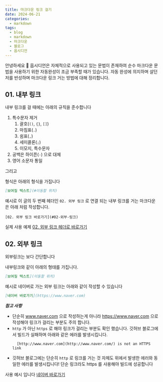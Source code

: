 ```yaml
---
title: 마크다운 링크 걸기
date: 2024-06-21
categories:
  - markdown
tags:
  - blog
  - markdown
  - 마크다운
  - 블로그
  - 옵시디언
---
```

안녕하세요 🐸
옵시디언은 자체적으로 사용되고 있는 문법이 존재하여 순수 마크다운 문법을 사용하기 위한 자동완성이 조금 부족할 때가 있습니다.
자동 완성에 의지하며 살던 저를 반성하며 마크다운 링크 거는 방법에 대해 정리합니다.

## 01. 내부 링크
내부 링크를 걸 때에는 아래의 규칙을 준수합니다
1. 특수문자 제거
	1. 괄호(`()`, `{}`, `[]`)
	2. 마침표(`.`)
	3. 쉼표(`,`)
	4. 세미콜론(`;`)
	5. 이모지, 특수문자
2. 공백은 하이픈(`-`) 으로 대체
3. 영어 소문자 통일

그리고 

형식은 아래의 형식을 가집니다
```markdown
[보여질 텍스트](#이동할 위치)
```

예시로 이 글의 두 번째 헤더인 `02. 외부 링크` 로 연결 되는 내부 링크를 거는 마크다운은 아래 처럼 작성합니다.
```
[02. 외부 링크 바로가기](#02-외부-링크)
```

실제 사용 예제
[02. 외부 링크 헤더로 바로가기](#02-외부-링크)


## 02. 외부 링크

외부링크는 보다 간단합니다

내부링크와 같이 아래의 형태를 가집니다.
```markdown
[보여질 텍스트](이동할 위치)
```

예시로 네이버로 가는 외부 링크는 아래와 같이 작성할 수 있습니다
```markdown
[네이버 바로가기](https://www.naver.com)
```

***참고 사항***
- 단순히 www.naver.com 으로 작성하는게 아니라 https://www.naver.com 으로 작성해야 링크가 걸리는 부분도 주의 합니다.
- `http` 가 아닌 `https` 로 해야 링크가 걸리는 부분도 확인 했습니다. 깃허브 블로그에서 빌드가 실패하며 아래와 같은 에러를 발생시킵니다.
  ```
	[http://www.naver.com](http://www.naver.com/) is not an HTTPS link
	```  
- 깃허브 블로그에는 단순히 `http` 로 링크를 거는 것 자체도 위에서 발생한 에러와 동일한 에러를 발생시킵니다! 단순 링크라도 https 를 사용해야 빌드에 성공합니다


사용 예시 입니다
[네이버 바로가기](https://www.naver.com)